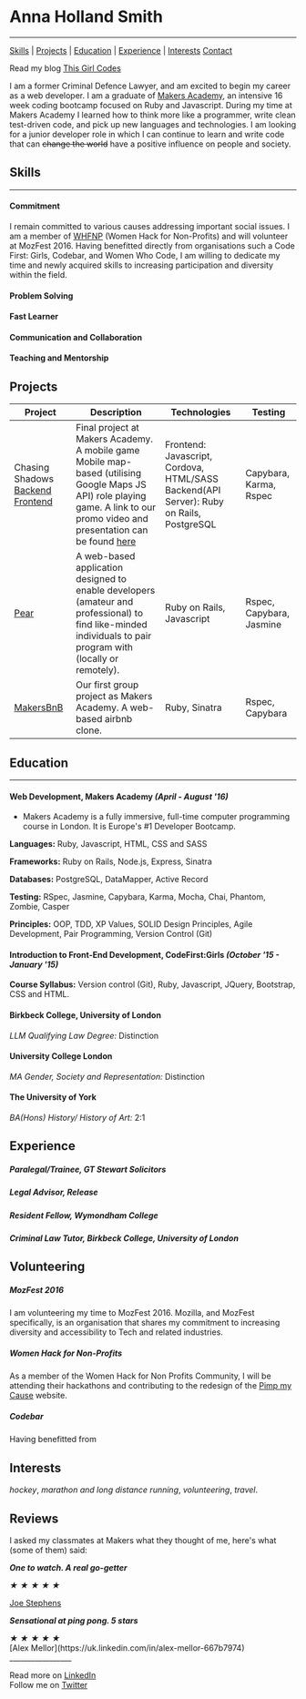 # Anna Holland Smith
----------
[Skills](#skills) | [Projects](#projects) | [Education](#education) | [Experience](#experience) | [Interests](#Interests)  [Contact](#contact)

Read my blog [This Girl Codes](#)

I am a former Criminal Defence Lawyer, and am excited to begin my career as a web developer. I am a graduate of [Makers Academy](http://www.makersacademy.com/), an intensive 16 week coding bootcamp focused on Ruby and Javascript. During my time at Makers Academy I learned how to think more like a programmer, write clean test-driven code, and pick up new languages and technologies. I am looking for a junior developer role in which I can continue to learn and write code that can <strike>change the world</strike> have a positive influence on people and society.   

## <a name="skills">Skills</a>
------
#### Commitment
I remain committed to various causes addressing important social issues. I am a member of [WHFNP](#http://www.womenhackfornonprofits.com/) (Women Hack for Non-Profits) and will volunteer at MozFest 2016. Having benefitted  directly from organisations such a Code First: Girls, Codebar, and Women Who Code, I am willing to dedicate my time and newly acquired skills to increasing participation and diversity within the field.

#### Problem Solving

#### Fast Learner

#### Communication and Collaboration

#### Teaching and Mentorship


Projects
------------
| Project | Description | Technologies | Testing |
|---|---|---|---|
| Chasing Shadows [Backend](https://github.com/AnnaHollandSmith/chasing_shadows_api_server)  [Frontend](https://github.com/AnnaHollandSmith/chasing_shadows) | Final project at Makers Academy. A mobile game Mobile map-based (utilising Google Maps JS API) role playing game. A link to our promo video and presentation can be found [here](#https://vimeo.com/177900577) | Frontend: Javascript, Cordova, HTML/SASS Backend(API Server): Ruby on Rails, PostgreSQL | Capybara, Karma, Rspec |
| [Pear](#https://github.com/AnnaHollandSmith/pear) | A web-based application designed to enable developers (amateur and professional) to find like-minded individuals to pair program with (locally or remotely). | Ruby on Rails, Javascript | Rspec, Capybara, Jasmine
| [MakersBnB](#https://github.com/AnnaHollandSmith/MakersBnB) |  Our first group project as Makers Academy. A web-based airbnb clone. | Ruby, Sinatra | Rspec, Capybara |  


## <a name="education">Education</a>
---------
#### Web Development, Makers Academy _(April - August '16)_
- Makers Academy is a fully immersive, full-time computer programming course in London. It is Europe's #1 Developer Bootcamp.

**Languages:**
Ruby, Javascript, HTML, CSS and SASS

**Frameworks:**
Ruby on Rails, Node.js, Express, Sinatra

**Databases:**
PostgreSQL, DataMapper, Active Record

**Testing:**
RSpec, Jasmine, Capybara, Karma, Mocha, Chai, Phantom, Zombie, Casper

**Principles:**
OOP, TDD, XP Values, SOLID Design Principles, Agile Development, Pair Programming, Version Control (Git)


#### Introduction to Front-End Development, CodeFirst:Girls _(October '15 - January '15)_
**Course Syllabus:** Version control (Git), Ruby, Javascript, JQuery, Bootstrap, CSS and HTML.  

#### Birkbeck College, University of London
_LLM Qualifying Law Degree:_ Distinction

#### University College London
_MA Gender, Society and Representation:_ Distinction

#### The University of York
_BA(Hons) History/ History of Art:_ 2:1

Experience
----------

##### Paralegal/Trainee, GT Stewart Solicitors

##### Legal Advisor, Release

##### Resident Fellow, Wymondham College

##### Criminal Law Tutor, Birkbeck College, University of London

Volunteering
-------------
##### MozFest 2016
I am volunteering my time to MozFest 2016. Mozilla, and MozFest specifically, is an organisation that shares my commitment to increasing diversity and accessibility to Tech and related industries.  

##### Women Hack for Non-Profits
As a member of the Women Hack for Non Profits Community, I will be attending their hackathons and contributing to the redesign of the [Pimp my Cause](#http://www.pimpmycause.org/) website.

##### Codebar
Having benefitted from



Interests
----------
_hockey_, _marathon and long distance running_, _volunteering_, _travel_.  

Reviews
------
I asked my classmates at Makers what they thought of me, here's what (some of them) said:

___One to watch. A real go-getter___
<div class="rating" data-rate="2">
  <i class="star-1">★</i>
  <i class="star-2">★</i>
  <i class="star-3">★</i>
  <i class="star-4">★</i>
  <i class="star-5">★</i>
</div>

[Joe Stephens](https://uk.linkedin.com/in/joe-coram-stephens-01815b47)

___Sensational at ping pong. 5 stars___
<div class="rating" data-rate="2">
    <i class="star-1">★</i>
    <i class="star-2">★</i>
    <i class="star-3">★</i>
    <i class="star-4">★</i>
    <i class="star-5">★</i>
</div>
[Alex Mellor](https://uk.linkedin.com/in/alex-mellor-667b7974)
  _________________

  Read more on [LinkedIn](https://uk.linkedin.com/in/anna-holland-smith)    
  Follow me on [Twitter](https://twitter.com/AnnaJS15)  
